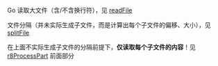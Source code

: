 
Go 读取大文件（含/不含换行符），见 [readFile](../../review/readFile/README.md)

文件分隔（并未实际生成子文件，而是计算出每个子文件的偏移、大小），见 [splitFile](../../review/readFile/read8.go)

在上面不实际生成子文件的分隔前提下，**仅读取每个子文件的内容**！见 [r8ProcessPart](../../review/readFile/read8.go) 前面部分
